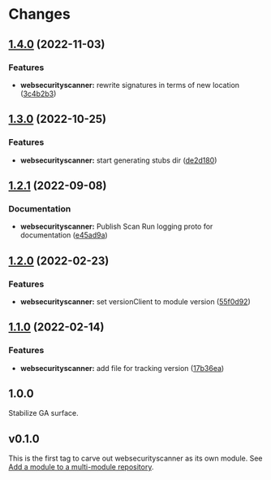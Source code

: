 # Changes

## [1.4.0](https://github.com/googleapis/google-cloud-go/compare/websecurityscanner/v1.3.0...websecurityscanner/v1.4.0) (2022-11-03)


### Features

* **websecurityscanner:** rewrite signatures in terms of new location ([3c4b2b3](https://github.com/googleapis/google-cloud-go/commit/3c4b2b34565795537aac1661e6af2442437e34ad))

## [1.3.0](https://github.com/googleapis/google-cloud-go/compare/websecurityscanner/v1.2.1...websecurityscanner/v1.3.0) (2022-10-25)


### Features

* **websecurityscanner:** start generating stubs dir ([de2d180](https://github.com/googleapis/google-cloud-go/commit/de2d18066dc613b72f6f8db93ca60146dabcfdcc))

## [1.2.1](https://github.com/googleapis/google-cloud-go/compare/websecurityscanner/v1.2.0...websecurityscanner/v1.2.1) (2022-09-08)


### Documentation

* **websecurityscanner:** Publish Scan Run logging proto for documentation ([e45ad9a](https://github.com/googleapis/google-cloud-go/commit/e45ad9af568c59151decc0dacedf137653b576dd))

## [1.2.0](https://github.com/googleapis/google-cloud-go/compare/websecurityscanner/v1.1.0...websecurityscanner/v1.2.0) (2022-02-23)


### Features

* **websecurityscanner:** set versionClient to module version ([55f0d92](https://github.com/googleapis/google-cloud-go/commit/55f0d92bf112f14b024b4ab0076c9875a17423c9))

## [1.1.0](https://github.com/googleapis/google-cloud-go/compare/websecurityscanner/v1.0.0...websecurityscanner/v1.1.0) (2022-02-14)


### Features

* **websecurityscanner:** add file for tracking version ([17b36ea](https://github.com/googleapis/google-cloud-go/commit/17b36ead42a96b1a01105122074e65164357519e))

## 1.0.0

Stabilize GA surface.

## v0.1.0

This is the first tag to carve out websecurityscanner as its own module. See
[Add a module to a multi-module repository](https://github.com/golang/go/wiki/Modules#is-it-possible-to-add-a-module-to-a-multi-module-repository).
